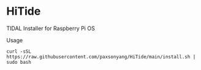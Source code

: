 # HiTide
TIDAL Installer for Raspberry Pi OS

Usage
```
curl -sSL https://raw.githubusercontent.com/paxsonyang/HiTide/main/install.sh | sudo bash
```
